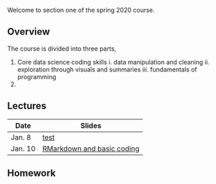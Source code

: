 Welcome to section one of the spring 2020 course.

## Overview
The course is divided into three parts,

1. Core data science coding skills
  i. data manipulation and cleaning
  ii. exploration through visuals and summaries
  iii. fundamentals of programming
2.  



## Lectures

|Date | Slides |
|------|-------|
|Jan. 8| [test](google.com) |
|Jan. 10| [RMarkdown and basic coding](slides_workflow.html) |


## Homework
